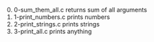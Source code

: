 0. 0-sum_them_all.c returns sum of all arguments
1. 1-print_numbers.c prints numbers
2. 2-print_strings.c prints strings
3. 3-print_all.c prints anything
